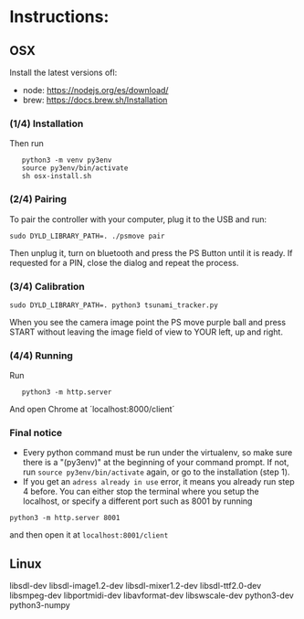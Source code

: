 # Instructions:

## OSX
Install the latest versions ofl:
* node: https://nodejs.org/es/download/
* brew: https://docs.brew.sh/Installation


### (1/4) Installation
Then run 
```
   python3 -m venv py3env
   source py3env/bin/activate
   sh osx-install.sh
```
### (2/4) Pairing

To pair the controller with your computer, plug it to the USB and run:
```
sudo DYLD_LIBRARY_PATH=. ./psmove pair
```
Then unplug it, turn on bluetooth and press the PS Button until it is ready.
If requested for a PIN, close the dialog and repeat the process.

### (3/4) Calibration 
```
sudo DYLD_LIBRARY_PATH=. python3 tsunami_tracker.py
```

When you see the camera image point the PS move purple ball and press START without leaving the image field of view to YOUR left, up and right. 

### (4/4) Running
Run 
```
   python3 -m http.server
```
And open Chrome at ´localhost:8000/client´

### Final notice
* Every python command must be run under the virtualenv, so make sure there is  a "(py3env)" at the beginning of your command prompt. If not, run `source py3env/bin/activate` again, or go to the installation (step 1).
* If you get an `adress already in use` error, it means you already run step 4 before. You can either stop the terminal where you setup the localhost, or specify a different port such as 8001 by running
```
python3 -m http.server 8001
```
and then open it at `localhost:8001/client`

## Linux
libsdl-dev libsdl-image1.2-dev libsdl-mixer1.2-dev libsdl-ttf2.0-dev libsmpeg-dev libportmidi-dev libavformat-dev libswscale-dev python3-dev python3-numpy


